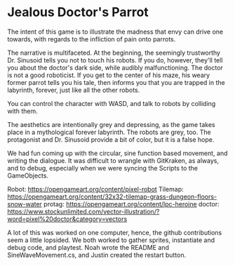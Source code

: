 # Jealous Doctor's Parrot

The intent of this game is to illustrate the madness that envy can drive one towards, with regards to the infliction of pain onto parrots.

The narrative is multifaceted. At the beginning, the seemingly trustworthy Dr. Sinusoid tells you not to touch his robots. If you do, however, they'll tell you about the doctor's dark side, while audibly malfunctioning. The doctor is not a good roboticist. If you get to the center of his maze, his weary former parrot tells you his tale, then informs you that you are trapped in the labyrinth, forever, just like all the other robots.

You can control the character with WASD, and talk to robots by colliding with them.

The aesthetics are intentionally grey and depressing, as the game takes place in a mythological forever labyrinth. The robots are grey, too. The protagonist and Dr. Sinusoid provide a bit of color, but it is a false hope.

We had fun coming up with the circular, sine function based movement, and writing the dialogue. It was difficult to wrangle with GitKraken, as always, and to debug, especially when we were syncing the Scripts to the GameObjects.

Robot: https://opengameart.org/content/pixel-robot
Tilemap: https://opengameart.org/content/32x32-tilemap-grass-dungeon-floors-snow-water
protag: https://opengameart.org/content/lpc-heroine
doctor: https://www.stockunlimited.com/vector-illustration/?word=pixel%20doctor&category=vectors

A lot of this was worked on one computer, hence, the github contributions seem a little lopsided. We both worked to gather sprites, instantiate and debug code, and playtest. Noah wrote the README and SineWaveMovement.cs, and Justin created the restart button.